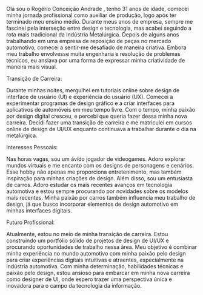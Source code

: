 
 Olá sou o Rogério Conceição Andrade , tenho 31 anos de idade, comecei minha jornada profissional como auxiliar de produção, logo após ter terminado meu ensino médio. Durante meus anos de empresa, sempre me fascinei pela interseção entre design e tecnologia, mas acabei seguindo a rota mais tradicional da Indústria Metalúrgica.
 Depois de alguns anos trabalhando em uma empresa  de reposição de peças no mercado automotivo, comecei a sentir-me desafiado de maneira criativa. Embora meu trabalho envolvesse muita engenharia e resolução de problemas técnicos, eu ansiava por uma forma de expressar minha criatividade de maneira mais visual.

 Transição de Carreira:

 Durante minhas noites, mergulhei em tutoriais online sobre design de interface de usuário (UI) e experiência do usuário (UX). 
 Comecei a experimentar programas de design gráfico e a criar interfaces para aplicativos de automóveis em meu tempo livre.
 Com o tempo, minha paixão por design digital cresceu, e percebi que queria fazer dessa minha nova carreira. Decidi fazer uma transição de carreira e me matriculei em cursos online de design de UI/UX enquanto continuava a trabalhar durante o dia na metalúrgica.

 Interesses Pessoais:

 Nas horas vagas, sou um ávido jogador de videogames. Adoro explorar mundos virtuais e me encanto com os designs de personagens e cenários. Esse hobby não apenas me proporciona entretenimento, mas também inspiração para minhas criações de design.
 Além disso, sou um entusiasta de carros. Adoro estudar os mais recentes avanços em tecnologia automotiva e estou sempre procurando por novidades sobre os modelos mais recentes. Minha paixão por carros também influencia meu trabalho de design, já que busco incorporar elementos de design automotivo em minhas interfaces digitais.

 Futuro Profissional:

 Atualmente, estou no meio de minha transição de carreira. Estou construindo um portfólio sólido de projetos de design de UI/UX e procurando oportunidades de trabalho nessa área. Meu objetivo é combinar minha experiência no mundo automotivo com minha paixão pelo design para criar experiências digitais intuitivas e atraentes, especialmente na indústria automotiva.
 Com minha determinação, habilidades técnicas e paixão pelo design, estou ansioso para embarcar em minha nova carreira como designer de UI, onde espero trazer uma perspectiva única e inovadora para o campo da tecnologia da informação.
